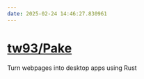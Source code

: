 ```yaml
---
date: 2025-02-24 14:46:27.830961
---
```


# [tw93/Pake](https://github.com/tw93/Pake)

Turn webpages into desktop apps using Rust